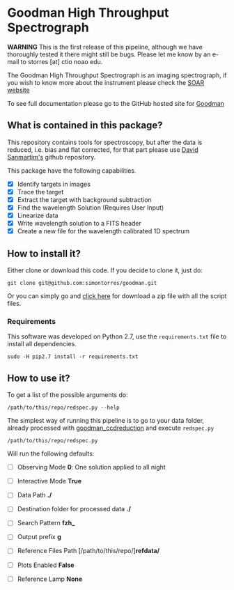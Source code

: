 # Goodman High Throughput Spectrograph
**WARNING** This is the first release of this pipeline, although we have 
thoroughly tested it there might still be bugs. Please let me know by an
e-mail to storres [at] ctio noao edu.

The Goodman High Throughput Spectrograph is an imaging spectrograph,
 if you wish to know more about the instrument please check the 
 [SOAR website](http://www.ctio.noao.edu/soar/content/goodman-high-throughput-spectrograph)
 
To see full documentation please go to the GitHub hosted site for [Goodman](https://simontorres.github.io/goodman/)

## What is contained in this package?

This repository contains tools for spectroscopy, but after the data is 
reduced, i.e. bias and flat corrected, for that part please use 
[David Sanmartim's](https://github.com/dsanmartim/goodman_ccdreduction) github repository.

This package have the following capabilities.

- [x] Identify targets in images
- [x] Trace the target
- [x] Extract the target with background subtraction
- [x] Find the wavelength Solution (Requires User Input)
- [x] Linearize data
- [x] Write wavelength solution to a FITS header
- [x] Create a new file for the wavelength calibrated 1D spectrum

## How to install it?

Either clone or download this code. If you decide to clone it, just do:

```shell
git clone git@github.com:simontorres/goodman.git
```

Or you can simply go and [click here](https://github.com/simontorres/goodman/archive/master.zip)
for download a zip file with all the script files.

### Requirements

This software was developed on Python 2.7, use the `requirements.txt` file to install all dependencies.

```shell
sudo -H pip2.7 install -r requirements.txt
```

## How to use it?
 
To get a list of the possible arguments do:

```shell
/path/to/this/repo/redspec.py --help
```

The simplest way of running this pipeline is to go to your data folder,
already processed with [goodman_ccdreduction](https://github.com/dsanmartim/goodman_ccdreduction)
and execute `redspec.py`

```shell
/path/to/this/repo/redspec.py
```

Will run the following defaults:
- [ ] Observing Mode **0**: One solution applied to all night
- [ ] Interactive Mode **True**
- [ ] Data Path **./**
- [ ] Destination folder for processed data **./**
- [ ] Search Pattern **fzh_**
- [ ] Output prefix **g**
- [ ] Reference Files Path [/path/to/this/repo/]**refdata/**
- [ ] Plots Enabled **False**
- [ ] Reference Lamp **None**

